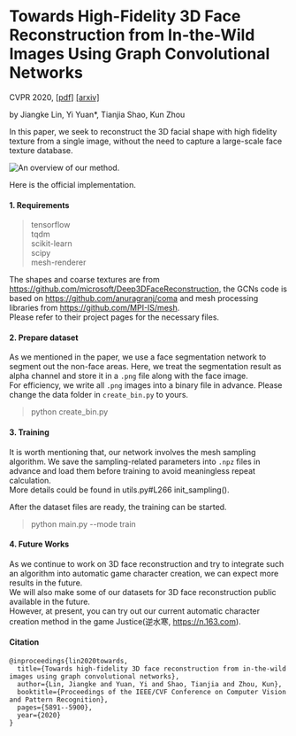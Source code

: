 # Towards High-Fidelity 3D Face Reconstruction from In-the-Wild Images Using Graph Convolutional Networks

CVPR 2020, [[pdf]](https://arxiv.org/pdf/2003.05653.pdf) [[arxiv]](https://arxiv.org/abs/2003.05653)

by Jiangke Lin, Yi Yuan*, Tianjia Shao, Kun Zhou

In this paper, we seek to reconstruct the 3D facial shape with high fidelity texture from a single image, without the need to capture a large-scale face texture database.

![An overview of our method.](https://github.com/yiyuan1991/3D-Face-GCNs/blob/master/imgs/overall.jpg)

Here is the official implementation.

#### 1. Requirements
> tensorflow  
> tqdm  
> scikit-learn  
> scipy  
> mesh-renderer

The shapes and coarse textures are from https://github.com/microsoft/Deep3DFaceReconstruction, the GCNs code is based on https://github.com/anuragranj/coma and mesh processing libraries from https://github.com/MPI-IS/mesh.  
Please refer to their project pages for the necessary files.

#### 2. Prepare dataset
As we mentioned in the paper, we use a face segmentation network to segment out the non-face areas. Here, we treat the segmentation result as alpha channel and store it in a `.png` file along with the face image.  
For efficiency, we write all `.png` images into a binary file in advance. Please change the data folder in `create_bin.py` to yours.
> python create_bin.py


#### 3. Training
It is worth mentioning that, our network involves the mesh sampling algorithm. We save the sampling-related parameters into `.npz` files in advance and load them before training to avoid meaningless repeat calculation.  
More details could be found in utils.py#L266 init_sampling().

After the dataset files are ready, the training can be started.
> python main.py --mode train

#### 4. Future Works
As we continue to work on 3D face reconstruction and try to integrate such an algorithm into automatic game character creation, we can expect more results in the future.  
We will also make some of our datasets for 3D face reconstruction public available in the future.  
However, at present, you can try out our current automatic character creation method in the game Justice(逆水寒, https://n.163.com).

#### Citation
    @inproceedings{lin2020towards,  
      title={Towards high-fidelity 3D face reconstruction from in-the-wild images using graph convolutional networks},  
      author={Lin, Jiangke and Yuan, Yi and Shao, Tianjia and Zhou, Kun},  
      booktitle={Proceedings of the IEEE/CVF Conference on Computer Vision and Pattern Recognition},  
      pages={5891--5900},  
      year={2020}  
    }